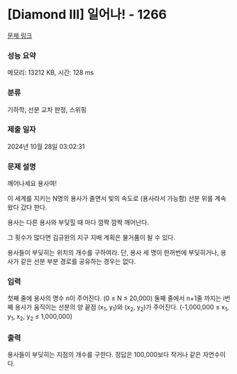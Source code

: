 # [Diamond III] 일어나! - 1266 

[문제 링크](https://www.acmicpc.net/problem/1266) 

### 성능 요약

메모리: 13212 KB, 시간: 128 ms

### 분류

기하학, 선분 교차 판정, 스위핑

### 제출 일자

2024년 10월 28일 03:02:31

### 문제 설명

<p>깨어나세요 용사여!</p>

<p>이 세계를 지키는 N명의 용사가 졸면서 빛의 속도로 (용사라서 가능함) 선분 위를 계속 왔다 갔다 한다.</p>

<p>용사는 다른 용사와 부딪힐 때 마다 깜짝 깜짝 깨어난다.</p>

<p>그 횟수가 많다면 김규완의 지구 지배 계획은 물거품이 될 수 있다.</p>

<p>용사들이 부딪히는 위치의 개수를 구하여라. 단, 용사 세 명이 한꺼번에 부딪히거나, 용사가 같은 선분 부분 경로를 공유하는 경우는 없다.</p>

### 입력 

 <p>첫째 줄에 용사의 명수 n이 주어진다. (0 ≤ N ≤ 20,000) 둘째 줄에서 n+1줄 까지는 i번째 용사가 움직이는 선분의 양 끝점 (x<sub>1</sub>, y<sub>1</sub>)와 (x<sub>2</sub>, y<sub>2</sub>)가 주어진다. (-1,000,000 ≤ x<sub>1</sub>, y<sub>1</sub>, x<sub>2</sub>, y<sub>2</sub> ≤ 1,000,000)</p>

### 출력 

 <p>용사들이 부딪히는 지점의 개수를 구한다. 정답은 100,000보다 작거나 같은 자연수이다.</p>

